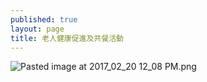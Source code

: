 ```yaml
---
published: true
layout: page
title: 老人健康促進及共餐活動
---
```


![Pasted image at 2017_02_20 12_08 PM.png]({{site.baseurl}}/static_files/upload_images/1070205老人健康促進及共餐活動.png)
